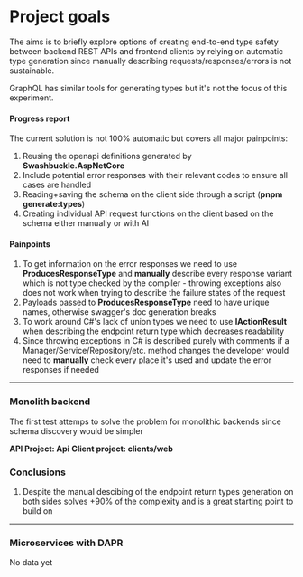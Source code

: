 # Project goals
The aims is to briefly explore options of creating end-to-end type safety between backend REST APIs and frontend clients by relying on automatic type generation since manually describing requests/responses/errors is not sustainable.

GraphQL has similar tools for generating types but it's not the focus of this experiment.

#### Progress report
The current solution is not 100% automatic but covers all major painpoints:
1. Reusing the openapi definitions generated by **Swashbuckle.AspNetCore**
2. Include potential error responses with their relevant codes to ensure all cases are handled
3. Reading+saving the schema on the client side through a script (**pnpm generate:types**)
4. Creating individual API request functions on the client based on the schema either manually or with AI

#### Painpoints
1. To get information on the error responses we need to use **ProducesResponseType** and **manually** describe every response variant which is not type checked by the compiler - throwing exceptions also does not work when trying to describe the failure states of the request
2. Payloads passed to **ProducesResponseType** need to have unique names, otherwise swagger's doc generation breaks
3. To work around C#'s lack of union types we need to use **IActionResult** when describing the endpoint return type which decreases readability 
4. Since throwing exceptions in C# is described purely with comments if a Manager/Service/Repository/etc. method changes the developer would need to **manually** check every place it's used and update the error responses if needed

<hr/>

### Monolith backend
The first test attemps to solve the problem for monolithic backends since schema discovery would be simpler

**API Project: Api**
**Client project: clients/web**

### Conclusions
1. Despite the manual descibing of the endpoint return types generation on both sides solves +90% of the complexity and is a great starting point to build on

<hr/>

### Microservices with DAPR

No data yet